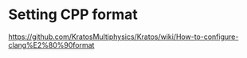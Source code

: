 # Setting CPP format

<https://github.com/KratosMultiphysics/Kratos/wiki/How-to-configure-clang%E2%80%90format>